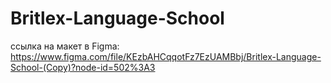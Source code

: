 # Britlex-Language-School

ссылка на макет в Figma:
https://www.figma.com/file/KEzbAHCqqotFz7EzUAMBbj/Britlex-Language-School-(Copy)?node-id=502%3A3
